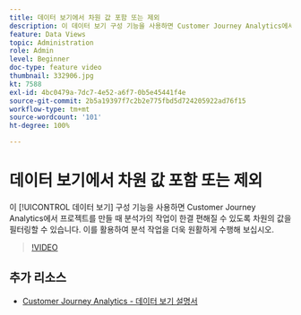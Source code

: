 ```yaml
---
title: 데이터 보기에서 차원 값 포함 또는 제외
description: 이 데이터 보기 구성 기능을 사용하면 Customer Journey Analytics에서 프로젝트를 만들 때 분석가의 작업이 한결 편해질 수 있도록 차원의 값을 필터링할 수 있습니다. 이를 활용하여 분석 작업을 더욱 원활하게 수행해 보십시오.
feature: Data Views
topic: Administration
role: Admin
level: Beginner
doc-type: feature video
thumbnail: 332906.jpg
kt: 7588
exl-id: 4bc0479a-7dc7-4e52-a6f7-0b5e45441f4e
source-git-commit: 2b5a19397f7c2b2e775fbd5d724205922ad76f15
workflow-type: tm+mt
source-wordcount: '101'
ht-degree: 100%

---
```


# 데이터 보기에서 차원 값 포함 또는 제외

이 [!UICONTROL 데이터 보기] 구성 기능을 사용하면 Customer Journey Analytics에서 프로젝트를 만들 때 분석가의 작업이 한결 편해질 수 있도록 차원의 값을 필터링할 수 있습니다. 이를 활용하여 분석 작업을 더욱 원활하게 수행해 보십시오.

>[!VIDEO](https://video.tv.adobe.com/v/3412355/?quality=12&learn=on&captions=kor)

## 추가 리소스

* [Customer Journey Analytics - 데이터 보기 설명서](https://experienceleague.adobe.com/docs/analytics-platform/using/cja-dataviews/create-dataview.html?lang=ko)
